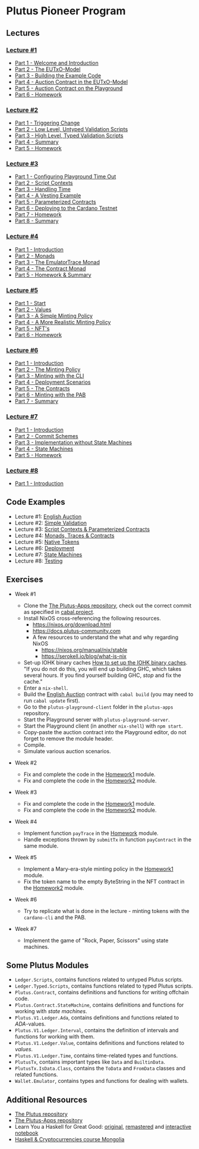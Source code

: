 # Plutus Pioneer Program

## Lectures

### [Lecture #1](https://www.youtube.com/playlist?list=PLNEK_Ejlx3x2nLM4fAck2JS6KhFQlXq2N)

 - [Part 1 - Welcome and Introduction](https://youtu.be/X80uNXenWF4)
 - [Part 2 - The EUTxO-Model](https://youtu.be/bfofA4MM0QE)
 - [Part 3 - Building the Example Code](https://youtu.be/zPaDp4R9X7o)
 - [Part 4 - Auction Contract in the EUTxO-Model](https://youtu.be/Bj6bqRGT1L0)
 - [Part 5 - Auction Contract on the Playground](https://youtu.be/K61Si6iQ-Js)
 - [Part 6 - Homework](https://youtu.be/tfanOE2ARho)

### [Lecture #2](https://www.youtube.com/playlist?list=PLNEK_Ejlx3x0mhPmOjPSHZPtTFpfJo3Nd)

 - [Part 1 - Triggering Change](https://youtu.be/BEr7lcCPjnA)
 - [Part 2 - Low Level, Untyped Validation Scripts](https://youtu.be/xgnmMl-eIIM)
 - [Part 3 - High Level, Typed Validation Scripts](https://youtu.be/HoB_PqeZPNc)
 - [Part 4 - Summary](https://youtu.be/V5P2gKHos48)
 - [Part 5 - Homework](https://youtu.be/_r-EpXzQGKo)

### [Lecture #3](https://www.youtube.com/playlist?list=PLNEK_Ejlx3x2zxcfoVGARFExzOHwXFCCL)

 - [Part 1 - Configuring Playground Time Out](https://youtu.be/sLMhsqiWeGU)
 - [Part 2 - Script Contexts](https://youtu.be/B66xLrGXwmw)
 - [Part 3 - Handling Time](https://youtu.be/mf06ll-4j2w)
 - [Part 4 - A Vesting Example](https://youtu.be/ae7U_yKIQ0Y)
 - [Part 5 - Parameterized Contracts](https://youtu.be/XqFILXV_ACM)
 - [Part 6 - Deploying to the Cardano Testnet](https://youtu.be/ABtffZPoUqU)
 - [Part 7 - Homework](https://youtu.be/GGUT2O_0urQ)
 - [Part 8 - Summary](https://youtu.be/uyaPtayBRb8)

### [Lecture #4](https://www.youtube.com/playlist?list=PLNEK_Ejlx3x230-g-U02issX5BiWAgmSi)

 - [Part 1 - Introduction](https://youtu.be/gxMW9uXTEj4)
 - [Part 2 - Monads](https://youtu.be/f2w-MB3X4a0)
 - [Part 3 - The EmulatorTrace Monad](https://youtu.be/qoUfgaHs1CI)
 - [Part 4 - The Contract Monad](https://youtu.be/yKX5Ce8Y0VQ)
 - [Part 5 - Homework & Summary](https://youtu.be/sxRLzR0jdiY)

### [Lecture #5](https://www.youtube.com/playlist?list=PLNEK_Ejlx3x0G8V8CDBnRDZ86POVsrfzw)

 - [Part 1 - Start](https://youtu.be/mGPqi9m0EPw)
 - [Part 2 - Values](https://youtu.be/4iNTgjovMRg)
 - [Part 3 - A Simple Minting Policy](https://youtu.be/DBUdFsZpW7A)
 - [Part 4 - A More Realistic Minting Policy](https://youtu.be/4SROikF8JwE)
 - [Part 5 - NFT's](https://youtu.be/2lKN0ZL_EQU)
 - [Part 6 - Homework](https://youtu.be/j7yT2OqGY6U)

### [Lecture #6](https://www.youtube.com/playlist?list=PLNEK_Ejlx3x2sBWXHdFBRgkzPF6N-1LVi)

 - [Part 1 - Introduction](https://youtu.be/TfWKxdli4eI)
 - [Part 2 - The Minting Policy](https://youtu.be/w7_27sQIqkY)
 - [Part 3 - Minting with the CLI](https://youtu.be/kfvzrC9J02k)
 - [Part 4 - Deployment Scenarios](https://youtu.be/tW7uoY16gC0)
 - [Part 5 - The Contracts](https://youtu.be/JgNhY_uuuGA)
 - [Part 6 - Minting with the PAB](https://youtu.be/X6AyZIZ0vaE)
 - [Part 7 - Summary](https://youtu.be/KmNOFltlRiA)

### [Lecture #7](https://www.youtube.com/playlist?list=PLNEK_Ejlx3x3Y5xvAsVqq46S9xkHopSGU)

 - [Part 1 - Introduction](https://youtu.be/CLOHdIGgy90)
 - [Part 2 - Commit Schemes](https://youtu.be/JXKf1JwVAOE)
 - [Part 3 - Implementation without State Machines](https://youtu.be/yczHkTzDnpk)
 - [Part 4 - State Machines](https://youtu.be/7jiaQRA-wKI)
 - [Part 5 - Homework](https://youtu.be/J0rD_hmsMVo)

### [Lecture #8](https://www.youtube.com/playlist?list=PLNEK_Ejlx3x0UIixvEQG2Y2mmFL6__pEJ)

 - [Part 1 - Introduction](https://youtu.be/mqHifIPefus)

## Code Examples

 - Lecture #1: [English Auction](code/week01)
 - Lecture #2: [Simple Validation](code/week02)
 - Lecture #3: [Script Contexts & Parameterized Contracts](code/week03)
 - Lecture #4: [Monads, Traces & Contracts](code/week04)
 - Lecture #5: [Native Tokens](code/week05)
 - Lecture #6: [Deployment](code/week06)
 - Lecture #7: [State Machines](code/week07)
 - Lecture #8: [Testing](code/week08)

## Exercises

- Week #1

  - Clone the [The Plutus-Apps repository](https://github.com/input-output-hk/plutus-apps), check out the correct commit
    as specified in [cabal.project](code/week01/cabal.project).
  - Install NixOS cross-referencing the following resources.
     - https://nixos.org/download.html
     - https://docs.plutus-community.com
     - A few resources to understand the what and why regarding NixOS
       - https://nixos.org/manual/nix/stable
       - https://serokell.io/blog/what-is-nix
  - Set-up IOHK binary caches [How to set up the IOHK binary caches](https://github.com/input-output-hk/plutus#iohk-binary-cache). "If you do not do this, you will end up building GHC, which takes several hours. If you find yourself building GHC, *stop* and fix the cache."
  - Enter a `nix-shell`.
  - Build the [English Auction](code/week01) contract with `cabal build` (you may need to run `cabal update` first).
  - Go to the `plutus-playground-client` folder in the `plutus-apps` repository.
  - Start the Playground server with `plutus-playground-server`.
  - Start the Playground client (in another `nix-shell`) with `npm start`.
  - Copy-paste the auction contract into the Playground editor, do not forget to remove the module header.
  - Compile.
  - Simulate various auction scenarios.

- Week #2

  - Fix and complete the code in the [Homework1](code/week02/src/Week02/Homework1.hs) module.
  - Fix and complete the code in the [Homework2](code/week02/src/Week02/Homework2.hs) module.

- Week #3

  - Fix and complete the code in the [Homework1](code/week03/src/Week03/Homework1.hs) module.
  - Fix and complete the code in the [Homework2](code/week03/src/Week03/Homework2.hs) module.

- Week #4

  - Implement function `payTrace` in the [Homework](code/week04/src/Week04/Homework.hs) module.
  - Handle exceptions thrown by `submitTx` in function `payContract` in the same module.

- Week #5

  - Implement a Mary-era-style minting policy in the [Homework1](code/week05/src/Week05/Homework1.hs) module.
  - Fix the token name to the empty ByteString in the NFT contract in the [Homework2](code/week05/src/Week05/Homework2.hs) module.

- Week #6

  - Try to replicate what is done in the lecture - minting tokens with the `cardano-cli` and the PAB.

- Week #7
  - Implement the game of "Rock, Paper, Scissors" using state machines.

## Some Plutus Modules

  - `Ledger.Scripts`, contains functions related to untyped Plutus scripts.
  - `Ledger.Typed.Scripts`, contains functions related to typed Plutus scripts.
  - `Plutus.Contract`, contains definitions and functions for writing offchain code.
  - `Plutus.Contract.StateMachine`, contains definitions and functions for working with _state machines_.
  - `Plutus.V1.Ledger.Ada`, contains definitions and functions related to _ADA_-values.
  - `Plutus.V1.Ledger.Interval`, contains the definition of intervals and functions for working with them.
  - `Plutus.V1.Ledger.Value`, contains definitions and functions related to _values_.
  - `Plutus.V1.Ledger.Time`, contains time-related types and functions.
  - `PlutusTx`, contains important types like `Data` and `BuiltinData`.
  - `PlutusTx.IsData.Class`, contains the `ToData` and `FromData` classes and related functions.
  - `Wallet.Emulator`, contains types and functions for dealing with wallets.

## Additional Resources

- [The Plutus repository](https://github.com/input-output-hk/plutus)
- [The Plutus-Apps repository](https://github.com/input-output-hk/plutus-apps)
- Learn You a Haskell for Great Good: [original](http://learnyouahaskell.com/),
  [remastered](https://hansruec.github.io/learn-you-a-haskell-remastered/01-first-things-first.html) and
  [interactive notebook](https://hub.gke2.mybinder.org/user/jamesdbrock-lea-askell-notebook-24dgdx7w/lab/tree/learn_you_a_haskell/00-preface.ipynb)
- [Haskell & Cryptocurrencies course Mongolia](https://www.youtube.com/playlist?list=PLJ3w5xyG4JWmBVIigNBytJhvSSfZZzfTm)
